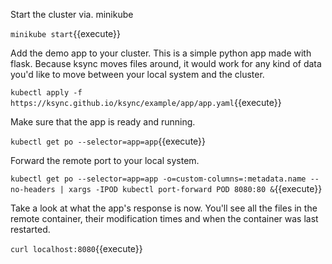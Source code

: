 Start the cluster via. minikube

`minikube start`{{execute}}

Add the demo app to your cluster. This is a simple python app made with flask. Because ksync moves files around, it would work for any kind of data you'd like to move between your local system and the cluster.

`kubectl apply -f https://ksync.github.io/ksync/example/app/app.yaml`{{execute}}

Make sure that the app is ready and running.

`kubectl get po --selector=app=app`{{execute}}

Forward the remote port to your local system.

`kubectl get po --selector=app=app -o=custom-columns=:metadata.name --no-headers | xargs -IPOD kubectl port-forward POD 8080:80 &`{{execute}}

Take a look at what the app's response is now. You'll see all the files in the remote container, their modification times and when the container was last restarted.

`curl localhost:8080`{{execute}}
